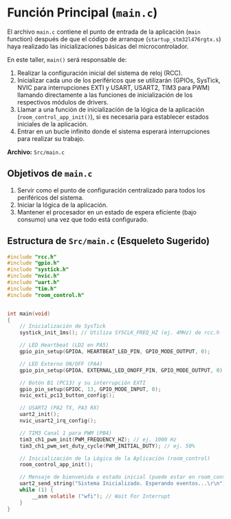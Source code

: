 # Función Principal (`main.c`)

El archivo `main.c` contiene el punto de entrada de la aplicación (`main` function) después de que el código de arranque (`startup_stm32l476rgtx.s`) haya realizado las inicializaciones básicas del microcontrolador.

En este taller, `main()` será responsable de:
1.  Realizar la configuración inicial del sistema de reloj (RCC).
2.  Inicializar cada uno de los periféricos que se utilizarán (GPIOs, SysTick, NVIC para interrupciones EXTI y USART, USART2, TIM3 para PWM) llamando directamente a las funciones de inicialización de los respectivos módulos de drivers.
3.  Llamar a una función de inicialización de la lógica de la aplicación (`room_control_app_init()`), si es necesaria para establecer estados iniciales de la aplicación.
4.  Entrar en un bucle infinito donde el sistema esperará interrupciones para realizar su trabajo.

**Archivo:** `Src/main.c`

## Objetivos de `main.c`
1.  Servir como el punto de configuración centralizado para todos los periféricos del sistema.
2.  Iniciar la lógica de la aplicación.
3.  Mantener el procesador en un estado de espera eficiente (bajo consumo) una vez que todo está configurado.

## Estructura de `Src/main.c` (Esqueleto Sugerido)

```c
#include "rcc.h"
#include "gpio.h"
#include "systick.h"
#include "nvic.h"
#include "uart.h"
#include "tim.h"
#include "room_control.h"


int main(void)
{
    // Inicialización de SysTick
    systick_init_1ms(); // Utiliza SYSCLK_FREQ_HZ (ej. 4MHz) de rcc.h

    // LED Heartbeat (LD2 en PA5)
    gpio_pin_setup(GPIOA, HEARTBEAT_LED_PIN, GPIO_MODE_OUTPUT, 0);

    // LED Externo ON/OFF (PA4)
    gpio_pin_setup(GPIOA, EXTERNAL_LED_ONOFF_PIN, GPIO_MODE_OUTPUT, 0);

    // Botón B1 (PC13) y su interrupción EXTI
    gpio_pin_setup(GPIOC, 13, GPIO_MODE_INPUT, 0);
    nvic_exti_pc13_button_config();

    // USART2 (PA2 TX, PA3 RX)
    uart2_init();
    nvic_usart2_irq_config();

    // TIM3 Canal 1 para PWM (PB4)
    tim3_ch1_pwm_init(PWM_FREQUENCY_HZ); // ej. 1000 Hz
    tim3_ch1_pwm_set_duty_cycle(PWM_INITIAL_DUTY); // ej. 50%

    // Inicialización de la Lógica de la Aplicación (room_control)
    room_control_app_init();

    // Mensaje de bienvenida o estado inicial (puede estar en room_control_app_init o aquí)
    uart2_send_string("Sistema Inicializado. Esperando eventos...\r\n");
    while (1) {
        __asm volatile ("wfi"); // Wait For Interrupt
    }
}

```
